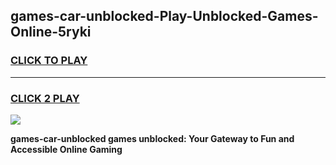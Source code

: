 
## games-car-unblocked-Play-Unblocked-Games-Online-5ryki
<h3>
<a href="https://premium76.site?title=games-car-unblocked&ref=24A">CLICK TO PLAY</a></h3>
<hr>

<h3>
<a href="https://premium76.site?title=games-car-unblocked&ref=24A">CLICK 2 PLAY</a>
  
</h3>

<a href="https://premium76.site?title=games-car-unblocked&ref=24A"><img src="https://clearcache.store/games.png"></a>


**games-car-unblocked games unblocked: Your Gateway to Fun and Accessible Online Gaming**
